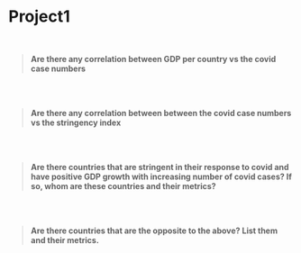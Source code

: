 # Project1


<br>

> **Are there any correlation between GDP per country vs the covid case numbers**
    
<br>



<br>

> **Are there any correlation between between the covid case numbers vs the stringency index**
    
<br>


<br>

> **Are there countries that are stringent in their response to covid and have positive GDP growth with increasing number of covid cases? If so, whom are these countries and their metrics?**
    
<br>


<br>

> **Are there countries that are the opposite to the above? List them and their metrics.**
    
<br>


